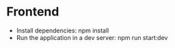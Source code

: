 # Frontend

- Install dependencies: npm install
- Run the application in a dev server: npm run start:dev
